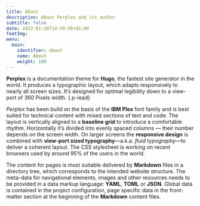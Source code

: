 ```yaml
---
title: About
description: About Perplex and its author
subtitle: false
date: 2022-01-26T14:59:56+01:00
featImg:
menu:
  main: 
    identifier: about
    name: About
    weight: 100
---
```


**Perplex** is a documentation theme for **Hugo**, the fastest site generator in the world. It produces a typographic layout, which adapts responsively to nearly all screen sizes. It’s designed for optimal legibility down to a view-port of 360 Pixels width.
{.p-lead} <!--more-->

_Perplex_ has been build on the basis of the **IBM Plex** font family and is best suited for technical content with mixed sections of text and code. The layout is vertically aligned to a **baseline grid** to introduce a comfortable rhythm. Horizontally it’s divided into evenly spaced columns — their number depends on the screen width. On larger screens the **responsive design** is combined with **view-port sized typography**—a.k.a. _fluid typography_—to deliver a coherent layout. The CSS stylesheet is working on recent browsers used by around 95\% of the users in the world.

The content for pages is most suitable delivered by **Markdown** files in a directory tree, which corresponds to the intended website structure. The meta-data for navigational elements, images and other resources needs to be provided in a data markup language: **YAML**, **TOML** or **JSON**. Global data is contained in the project configuration, page specific data in the front-matter section at the beginning of the **Markdown** content files. 
